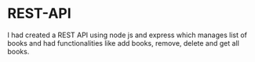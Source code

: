 # REST-API
I had created a REST API using node js and express which manages list of books and had functionalities like add books, remove, delete and get all books.
